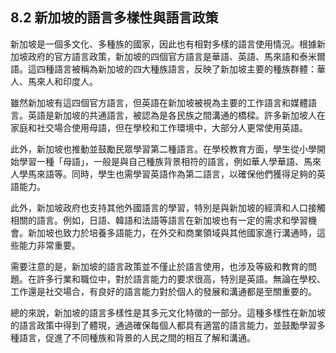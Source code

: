 ## 8.2 新加坡的語言多樣性與語言政策

新加坡是一個多文化、多種族的國家，因此也有相對多樣的語言使用情況。根據新加坡政府的官方語言政策，新加坡的四個官方語言是華語、英語、馬來語和泰米爾語。這四種語言被稱為新加坡的四大種族語言，反映了新加坡主要的種族群體：華人、馬來人和印度人。

雖然新加坡有這四個官方語言，但英語在新加坡被視為主要的工作語言和媒體語言。英語是新加坡的共通語言，被認為是各民族之間溝通的橋樑。許多新加坡人在家庭和社交場合使用母語，但在學校和工作環境中，大部分人更常使用英語。

此外，新加坡也推動並鼓勵民眾學習第二種語言。在學校教育方面，學生從小學開始學習一種「母語」，一般是與自己種族背景相符的語言，例如華人學華語、馬來人學馬來語等。同時，學生也需學習英語作為第二語言，以確保他們獲得足夠的英語能力。

此外，新加坡政府也支持其他外國語言的學習，特別是與新加坡的經濟和人口接觸相關的語言。例如，日語、韓語和法語等語言在新加坡也有一定的需求和學習機會。新加坡也致力於培養多語能力，在外交和商業領域與其他國家進行溝通時，這些能力非常重要。

需要注意的是，新加坡的語言政策並不僅止於語言使用，也涉及等級和教育的問題。在許多行業和職位中，對於語言能力的要求很高，特別是英語。無論在學校、工作還是社交場合，有良好的語言能力對於個人的發展和溝通都是至關重要的。

總的來說，新加坡的語言多樣性是其多元文化特徵的一部分。這種多樣性在新加坡的語言政策中得到了體現，通過確保每個人都具有適當的語言能力，並鼓勵學習多種語言，促進了不同種族和背景的人民之間的相互了解和溝通。